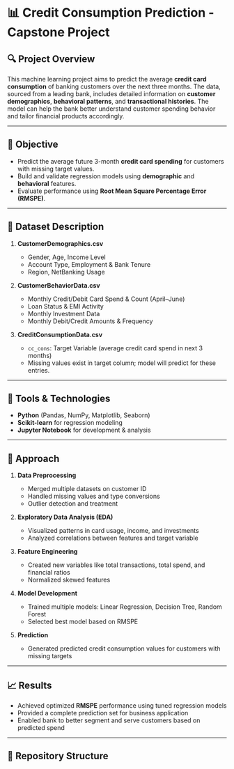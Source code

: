 # 📊 Credit Consumption Prediction - Capstone Project

## 🔍 Project Overview
This machine learning project aims to predict the average **credit card consumption** of banking customers over the next three months. The data, sourced from a leading bank, includes detailed information on **customer demographics**, **behavioral patterns**, and **transactional histories**. The model can help the bank better understand customer spending behavior and tailor financial products accordingly.

---

## 🎯 Objective

- Predict the average future 3-month **credit card spending** for customers with missing target values.
- Build and validate regression models using **demographic** and **behavioral** features.
- Evaluate performance using **Root Mean Square Percentage Error (RMSPE)**.

---

## 📁 Dataset Description

1. **CustomerDemographics.csv**
   - Gender, Age, Income Level
   - Account Type, Employment & Bank Tenure
   - Region, NetBanking Usage

2. **CustomerBehaviorData.csv**
   - Monthly Credit/Debit Card Spend & Count (April–June)
   - Loan Status & EMI Activity
   - Monthly Investment Data
   - Monthly Debit/Credit Amounts & Frequency

3. **CreditConsumptionData.csv**
   - `cc_cons`: Target Variable (average credit card spend in next 3 months)
   - Missing values exist in target column; model will predict for these entries.

---

## 🧰 Tools & Technologies

- **Python** (Pandas, NumPy, Matplotlib, Seaborn)
- **Scikit-learn** for regression modeling
- **Jupyter Notebook** for development & analysis

---

## 🧪 Approach

1. **Data Preprocessing**
   - Merged multiple datasets on customer ID
   - Handled missing values and type conversions
   - Outlier detection and treatment

2. **Exploratory Data Analysis (EDA)**
   - Visualized patterns in card usage, income, and investments
   - Analyzed correlations between features and target variable

3. **Feature Engineering**
   - Created new variables like total transactions, total spend, and financial ratios
   - Normalized skewed features

4. **Model Development**
   - Trained multiple models: Linear Regression, Decision Tree, Random Forest
   - Selected best model based on RMSPE

5. **Prediction**
   - Generated predicted credit consumption values for customers with missing targets

---

## 📈 Results

- Achieved optimized **RMSPE** performance using tuned regression models
- Provided a complete prediction set for business application
- Enabled bank to better segment and serve customers based on predicted spend

---

## 📂 Repository Structure

